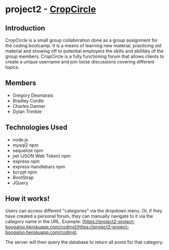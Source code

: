 # project2 - [CropCircle](https://project2-project-boogaloo.herokuapp.com/)

## Introduction
CropCircle is a small group collaboration done as a group assignment for the coding bootcamp. It is a means of learning new material, practicing old material and showing off to potential employers the skills and abilities of the group members. CropCircle is a fully functioning forum that allows clients to create a unique username and join loose discussions covering different topics.

## Members
- Gregory Desmarais
- Bradley Cordle
- Charles Danner
- Dylan Trimble

## Technologies Used
- node.js
- mysql2 npm
- sequelize npm
- jwt (JSON Web Token) npm
- express npm
- express-handlebars npm
- bcrypt npm
- BootStrap
- JQuery

## How it works!
Users can access different "categories" via the dropdown menu.  Or, if they have created a personal forum, they can manually navigate to it via the category name in the URL.  Example: [https://project2-project-boogaloo.herokuapp.com/coding](https://project2-project-boogaloo.herokuapp.com/coding).

The server will then query the database to return all posts for that category.  